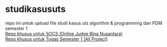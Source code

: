 # studikasusuts
repo ini untuk upload file studi kasus uts algorithm &amp; programming  dan PDM semester 1  
[Repo khusus untuk SOCS (Online Judge Bina Nusantara)](https://github.com/fabianhabil/socssunib)  
[Repo khusus untuk Tugas Semester 1 (All Project)](https://github.com/fabianhabil/semester1)  
